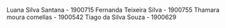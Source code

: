 Luana Silva Santana - 1900715
Fernanda Teixeira Silva - 1900755
Thamara moura comellas - 1900542
Tiago da Silva Souza - 1900629
